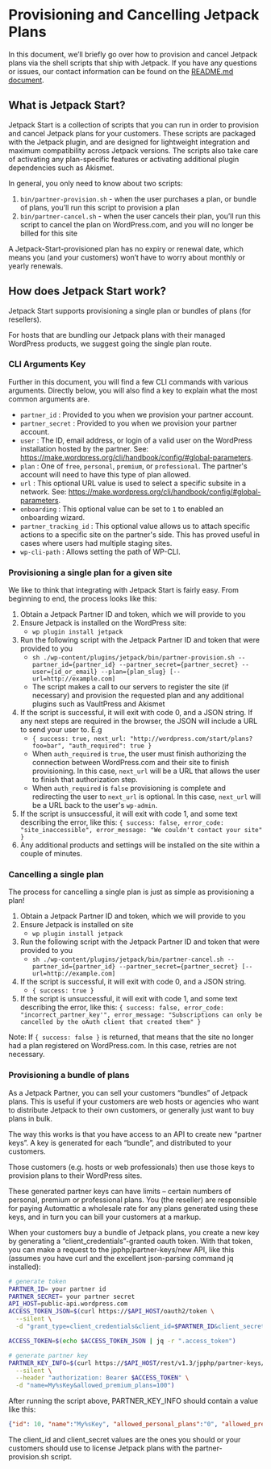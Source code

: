 # Provisioning and Cancelling Jetpack Plans

In this document, we’ll briefly go over how to provision and cancel Jetpack plans via the shell scripts that ship with Jetpack. If you have any questions or issues, our contact information can be found on the [README.md document](../README.md).

## What is Jetpack Start?

Jetpack Start is a collection of scripts that you can run in order to provision and cancel Jetpack plans for your customers. These scripts are packaged with the Jetpack plugin, and are designed for lightweight integration and maximum compatibility across Jetpack versions. The scripts also take care of activating any plan-specific features or activating additional plugin dependencies such as Akismet.

In general, you only need to know about two scripts:

1. `bin/partner-provision.sh` - when the user purchases a plan, or bundle of plans, you’ll run this script to provision a plan
2. `bin/partner-cancel.sh` - when the user cancels their plan, you’ll run this script to cancel the plan on WordPress.com, and you will no longer be billed for this site

A Jetpack-Start-provisioned plan has no expiry or renewal date, which means you (and your customers) won’t have to worry about monthly or yearly renewals.

## How does Jetpack Start work?

Jetpack Start supports provisioning a single plan or bundles of plans (for resellers).

For hosts that are bundling our Jetpack plans with their managed WordPress products, we suggest going the single plan route.

### CLI Arguments Key

Further in this document, you will find a few CLI commands with various arguments. Directly below, you will also find a key to explain what the most common arguments are.

- `partner_id`            : Provided to you when we provision your partner account.
- `partner_secret`        : Provided to you when we provision your partner account.
- `user`                  : The ID, email address, or login of a valid user on the WordPress installation hosted by the partner. See: https://make.wordpress.org/cli/handbook/config/#global-parameters.
- `plan`                  : One of `free`, `personal`, `premium`, or `professional`. The partner's account will need to have this type of plan allowed.
- `url`                   : This optional URL value is used to select a specific subsite in a network. See: https://make.wordpress.org/cli/handbook/config/#global-parameters.
- `onboarding`            : This optional value can be set to `1` to enabled an onboarding wizard.
- `partner_tracking_id`   : This optional value allows us to attach specific actions to a specific site on the partner's side. This has proved useful in cases where users had multiple staging sites.
- `wp-cli-path`           : Allows setting the path of WP-CLI.

### Provisioning a single plan for a given site

We like to think that integrating with Jetpack Start is fairly easy. From beginning to end, the process looks like this:

1. Obtain a Jetpack Partner ID and token, which we will provide to you
2. Ensure Jetpack is installed on the WordPress site:
    - `wp plugin install jetpack`
3. Run the following script with the Jetpack Partner ID and token that were provided to you
    - `sh ./wp-content/plugins/jetpack/bin/partner-provision.sh --partner_id={partner_id} --partner_secret={partner_secret} --user={id_or_email} --plan={plan_slug} [--url=http://example.com]`
    - The script makes a call to our servers to register the site (if necessary) and provision the requested plan and any additional plugins such as VaultPress and Akismet
4. If the script is successful, it will exit with code 0, and a JSON string. If any next steps are required in the browser, the JSON will include a URL to send your user to. E.g
    - `{ success: true, next_url: "http://wordpress.com/start/plans?foo=bar", "auth_required": true }`
    - When `auth_required` is `true`, the user must finish authorizing the connection between WordPress.com and their site to finish provisioning. In this case, `next_url` will be a URL that allows the user to finish that authorization step.
    - When `auth_required` is `false` provisioning is complete and redirecting the user to `next_url` is optional. In this case, `next_url` will be a URL back to the user's `wp-admin`.
5. If the script is unsuccessful, it will exit with code 1, and some text describing the error, like this:
    `{ success: false, error_code: "site_inaccessible", error_message: "We couldn't contact your site" }`
6. Any additional products and settings will be installed on the site within a couple of minutes.

### Cancelling a single plan

The process for cancelling a single plan is just as simple as provisioning a plan!

1. Obtain a Jetpack Partner ID and token, which we will provide to you
2. Ensure Jetpack is installed on site
    - `wp plugin install jetpack`
3. Run the following script with the Jetpack Partner ID and token that were provided to you
    - `sh ./wp-content/plugins/jetpack/bin/partner-cancel.sh --partner_id={partner_id} --partner_secret={partner_secret} [--url=http://example.com]`
4. If the script is successful, it will exit with code 0, and a JSON string.
    - `{ success: true }`
5. If the script is unsuccessful, it will exit with code 1, and some text describing the error, like this:
    `{ success: false, error_code: "incorrect_partner_key'", error_message: "Subscriptions can only be cancelled by the oAuth client that created them" }`

Note: If `{ success: false }` is returned, that means that the site no longer had a plan registered on WordPress.com. In this case, retries are not necessary.

### Provisioning a bundle of plans

As a Jetpack Partner, you can sell your customers “bundles” of Jetpack plans. This is useful if your customers are web hosts or agencies who want to distribute Jetpack to their own customers, or generally just want to buy plans in bulk.

The way this works is that you have access to an API to create new “partner keys”. A key is generated for each “bundle”, and distributed to your customers.

Those customers (e.g. hosts or web professionals) then use those keys to provision plans to their WordPress sites.

These generated partner keys can have limits – certain numbers of personal, premium or professional plans. You (the reseller) are responsible for paying Automattic a wholesale rate for any plans generated using these keys, and in turn you can bill your customers at a markup.

When your customers buy a bundle of Jetpack plans, you create a new key by generating a “client_credentials”-granted oauth token. With that token, you can make a request to the jpphp/partner-keys/new API, like this (assumes you have curl and the excellent json-parsing command jq installed):

```bash
# generate token
PARTNER_ID= your partner id
PARTNER_SECRET= your partner secret
API_HOST=public-api.wordpress.com
ACCESS_TOKEN_JSON=$(curl https://$API_HOST/oauth2/token \
  --silent \
  -d "grant_type=client_credentials&client_id=$PARTNER_ID&client_secret=$PARTNER_SECRET&scope=jetpack-partner")

ACCESS_TOKEN=$(echo $ACCESS_TOKEN_JSON | jq -r ".access_token")

# generate partner key
PARTNER_KEY_INFO=$(curl https://$API_HOST/rest/v1.3/jpphp/partner-keys/new \
  --silent \
  --header "authorization: Bearer $ACCESS_TOKEN" \
  -d "name=My%sKey&allowed_premium_plans=100")
```

After running the script above, PARTNER_KEY_INFO should contain a value like this:

```json
{"id": 10, "name":"My%sKey", "allowed_personal_plans":"0", "allowed_premium_plans":"100", "allowed_professional_plans":"0", "notes":null,"client_id":"12345","client_secret":"ab34fd21,,,"}
```

The client_id and client_secret values are the ones you should or your customers should use to license Jetpack plans with the partner-provision.sh script.
